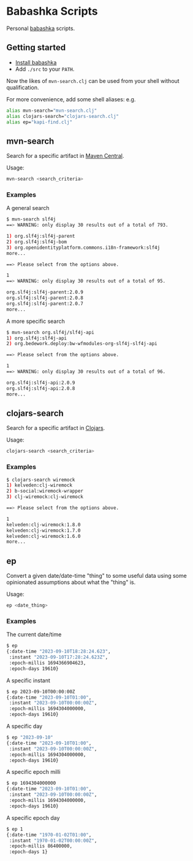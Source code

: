 Babashka Scripts
================

Personal [babashka](https://book.babashka.org) scripts.

Getting started
---------------
* [Install babashka](https://book.babashka.org/#_installation)
* Add `./src` to your `PATH`.

Now the likes of `mvn-search.clj` can be used from your shell without qualification.

For more convenience, add some shell aliases: e.g.

```zsh
alias mvn-search="mvn-search.clj"
alias clojars-search="clojars-search.clj"
alias ep="kapi-find.clj"
```

mvn-search
----------
Search for a specific artifact in [Maven Central](https://search.maven.org/search).

Usage:

```sh
mvn-search <search_criteria>
```

### Examples

A general search

```sh
$ mvn-search slf4j       
==> WARNING: only display 30 results out of a total of 793.

1) org.slf4j:slf4j-parent
2) org.slf4j:slf4j-bom
3) org.openidentityplatform.commons.i18n-framework:slf4j
more...

==> Please select from the options above.

1
==> WARNING: only display 30 results out of a total of 95.

org.slf4j:slf4j-parent:2.0.9
org.slf4j:slf4j-parent:2.0.8
org.slf4j:slf4j-parent:2.0.7
more...
```

A more specific search

```sh
$ mvn-search org.slf4j/slf4j-api
1) org.slf4j:slf4j-api
2) org.bedework.deploy:bw-wfmodules-org-slf4j-slf4j-api

==> Please select from the options above.

1
==> WARNING: only display 30 results out of a total of 96.

org.slf4j:slf4j-api:2.0.9
org.slf4j:slf4j-api:2.0.8
more...
```

clojars-search
--------------
Search for a specific artifact in [Clojars](https://clojars.org).

Usage:

```sh
clojars-search <search_criteria>
```

### Examples

```sh
$ clojars-search wiremock
1) kelveden:clj-wiremock
2) b-social:wiremock-wrapper
3) clj-wiremock:clj-wiremock

==> Please select from the options above.

1
kelveden:clj-wiremock:1.8.0
kelveden:clj-wiremock:1.7.0
kelveden:clj-wiremock:1.6.0
more...
```

ep
--
Convert a given date/date-time "thing" to some useful data using some opinionated assumptions about what the "thing" is.

Usage:

```sh
ep <date_thing>
```

### Examples

The current date/time

```sh
$ ep
{:date-time "2023-09-10T18:28:24.623",
 :instant "2023-09-10T17:28:24.623Z",
 :epoch-millis 1694366904623,
 :epoch-days 19610}
```

A specific instant

```sh
$ ep 2023-09-10T00:00:00Z
{:date-time "2023-09-10T01:00",
 :instant "2023-09-10T00:00:00Z",
 :epoch-millis 1694304000000,
 :epoch-days 19610}      
```

A specific day

```sh
$ ep "2023-09-10"      
{:date-time "2023-09-10T01:00",
 :instant "2023-09-10T00:00:00Z",
 :epoch-millis 1694304000000,
 :epoch-days 19610} 
```

A specific epoch milli

```sh
$ ep 1694304000000 
{:date-time "2023-09-10T01:00",
 :instant "2023-09-10T00:00:00Z",
 :epoch-millis 1694304000000,
 :epoch-days 19610}
```

A specific epoch day

```sh
$ ep 1
{:date-time "1970-01-02T01:00",
 :instant "1970-01-02T00:00:00Z",
 :epoch-millis 86400000,
 :epoch-days 1}
```
